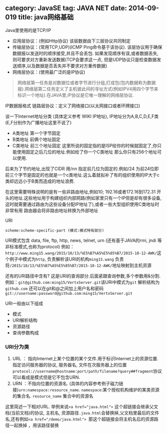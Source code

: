 category: JavaSE
tag: JAVA NET
date: 2014-09-019
title: java网络基础
---

Java里使用的是TCP/IP
* 应用层协议：(例如Http协议) 该层数据由下三层协议共同制定
* 传输层协议：(常用TCP,UDP)(ICMP Ping命令基于该协议). 该层协议用于确保数据报以发送时的顺序接受,并且不会丢包. 如果发现顺序有误,或者数据丢失,则可要求对方重新发送数据(TCP会要求这一点, 但是UDP协议只是检查数据发送顺序,以及数据是否丢失并不要求对方重传数据)
* 网络层协议：(使用最广泛的是IP协议)
> 网络层第一任务是对数据位或者字节进行分组,打成包(包内数据称为数据报).网络层第二任务定义了主机彼此间的寻址方式(例如IPV4用四个字节来标识一个地址).在JAVA里,IP协议是它唯一理解的网络层协议.

IP数据报格式
链路层协议：定义了网络接口(以太网接口或者环牌接口)

谈一下Internet地址分类 (具体定义参考 WIKI IP地址), IP地址分为A,B,C,D,E,F类 (E,F分别作为广播地址这里不说了)
* A类地址 第一个字节固定
* B类地址 前俩个地址固定
* C类地址 前三个地址固定
这里所说的固定指的是ISP给你的时候就固定了,你只能使用固定之后几位的地址.例如给了你一个C类地址 那么你只有256个地址可以使用.

后来为了节约地址,出现了CIDR  用/nn 指定前几位为固定的.例如/24 为前24位即前三个字节是固定的也就是一个c类地址.这么着就拟补了有的组织使用的IP大于c类却远远小于B类而造成的地址浪费.

在这里需要特殊说明的是有一些非路由地址,例如10; 192.16或者172.16到172.31 开头的地址.这些地址用于构建组织内部网路(例如家里只有一个IP但是却有很多设备,这时就需要通过路由为这些设备分配IP地址了),或者一些大型组织使用C类地址时非常有用
路由器会将非路由地址转换为外部地址

URI
```
scheme:scheme-specific-part (模式:模式特有部分)
```
URI模式包含 data, file, ftp, http, news, telnet, urn (还有基于JAVA的rmi, jndi 等非标准模式,也称为protocol)
例如：`http://www.ming15.wang/2015/10/13/%E5%B7%A5%E5%85%B7/2015-10-12-AWK/`这个例子中模式为`http`, 负责解析该URI的机构`ming15.wang` 负责将`/2015/10/13/%E5%B7%A5%E5%85%B7/2015-10-12-AWK/`地址映射到主机资源

还有的URI路径中含有? 这是URI的查询部分.后面紧跟查询参数,多个参数用&分割. 例如：`git@github.com:ming15/VertxServer.git`该URI中模式为`git` 解析结构为`github.com` 还可以在git和@之间加上用户名和密码`git://username:password@github.com:ming15/VertxServer.git`

URI一般由以下组成
* 模式 
* URI解析结构 
* 资源路径 
* 查询参数构成


### URI分为类
1. URL ： 指向Internet上某个位置的某个文件.用于标识Internet上的资源位置. 指定访问服务器的协议, 服务器名, 文件在次服务器上的位置`protocol://username@hostname:port/path/filename?query##fragment`协议可以看成是模式但是它不包含URN.
2. URN ：不指向位置的资源名.  (具体的内容参考例子磁力链接)`urn:namespace:resource_name`. `namespace`:某个授权机构维护的某类资源的集合名.  `resource_name` 集合中的资源名


这里简述一下相对URL. 举例来说`<a href="java.html">` 这个超链接会继承父文档(当前文档)的协议, 主机名, 资源路径`.java.html`会替换掉,父文档里最后的文件名,还有例如`<a href="/demo/java.html"> `那这个超链接会将主机名后的资源路径一起换掉 ，用该路径替换